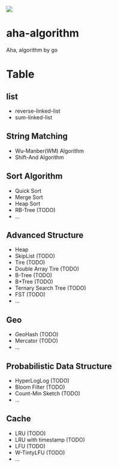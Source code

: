 <a title="Hit" target="_blank" href="https://github.com/psc0606/aha-algorithm"><img src="https://hits.b3log.org/psc0606/aha-algorithm.svg"></a>

# aha-algorithm
Aha, algorithm by go

# Table
## list
* reverse-linked-list
* sum-linked-list

## String Matching
* Wu-Manber(WM) Algorithm
* Shift-And Algorithm

## Sort Algorithm
* Quick Sort
* Merge Sort
* Heap Sort
* RB-Tree (TODO)
* ...

## Advanced Structure
* Heap
* SkipList (TODO)
* Tire (TODO)
* Double Array Tire (TODO)
* B-Tree (TODO)
* B+Tree (TODO)
* Ternary Search Tree (TODO)
* FST (TODO)
* ...

## Geo
* GeoHash (TODO)
* Mercator (TODO)
* ...

## Probabilistic Data Structure
* HyperLogLog (TODO)
* Bloom Filter (TODO)
* Count-Min Sketch (TODO)
* ...

## Cache
* LRU (TODO)
* LRU with timestamp (TODO)
* LFU (TODO)
* W-TintyLFU (TODO)
* ...
